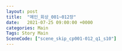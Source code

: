 ```yaml
---
layout: post
title:  "메인_회상_001~012장"
date:   2021-07-25 09:00:00 +0000
categories: Main
Tags: Story Main
SceneCode: ["scene_skip_cp001-012_q1_s10"]
---
```

